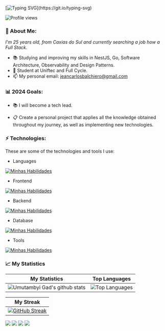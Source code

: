 [![Typing SVG](https://readme-typing-svg.herokuapp.com/?color=ffffff&size=35&center=true&vCenter=true&width=1000&lines=Hi,+I'm+Jean+Sbalchiero+;+Full+Stack+Web+Developer;)](https://git.io/typing-svg)
 
<p align="left"> <img src="https://komarev.com/ghpvc/?username=jesbalchiero&color=yellow" alt="Profile views" /> </p>

### 🌊 About Me:

<p>
  <em>
    I'm 25 years old, from Caxias do Sul and currently searching a job how a Full Stack.
  </em>
</p>

- 📚 Studying and improving my skills in NestJS, Go, Software Architecture, Observability and Design Patterns.
- 🚀 Student at Uniftec and Full Cycle.
- 📫 My personal email: jeancarlosbalchiero@gmail.com

### 📊 2024 Goals:

- 📚 I will become a tech lead.

- 📋 Create a personal project that applies all the knowledge obtained throughout my journey, as well as implementing new technologies.

### ⚡ Technologies:

These are some of the technologies and tools I use:

- Languages

[![Minhas Habilidades](https://skillicons.dev/icons?i=js,ts,nodejs,go,cs)](https://skillicons.dev)

- Frontend

[![Minhas Habilidades](https://skillicons.dev/icons?i=html,css,jquery,react,next,angular,vue,nuxtjs,vite,sass,tailwind,bootstrap)](https://skillicons.dev)

- Backend

[![Minhas Habilidades](https://skillicons.dev/icons?i=express,nest,dotnet,php,docker,prisma,firebase,supabase,kafka,rabbitmq,graphql)](https://skillicons.dev)

- Database

[![Minhas Habilidades](https://skillicons.dev/icons?i=mongodb,mysql,postgres,redis,sqlite)](https://skillicons.dev)

- Tools

[![Minhas Habilidades](https://skillicons.dev/icons?i=azure,git,github,postman,npm,notion,powershell)](https://skillicons.dev)

### 📈 My Statistics

| My Statistics                                                                                                                                                            | Top Languages                                                                                                                                                                    |
| ------------------------------------------------------------------------------------------------------------------------------------------------------------------------ | ---------------------------------------------------------------------------------------------------------------------------------------------------------------------------------- |
| ![Umutambyi Gad's github stats](https://github-readme-stats.vercel.app/api?username=jesbalchiero&show_icons=true&hide_border=true&count_private=true&theme=jolly) | ![Top Languages](https://github-readme-stats.vercel.app/api/top-langs/?username=jesbalchiero&langs_count=8&count_private=true&hide_border=true&theme=jolly&layout=compact) |


| My Streak                                                                                                                                                             |
| ----------------------------------------------------------------------------------------------------------------------------------------------------------------------- |
| [![GitHub Streak](https://streak-stats.demolab.com/?user=jesbalchiero&theme=jolly)](https://git.io/streak-stats) |

<div>
  <a href = "https://open.spotify.com/user/jeancarloo?si=adcde2c32ce04485"><img src="https://img.shields.io/badge/Spotify-1ED760?style=for-the-badge&logo=spotify&logoColor=white" target="_blank"></a>
  <a href="https://www.linkedin.com/in/jeansbalchiero/" target="_blank"><img src="https://img.shields.io/badge/-LinkedIn-%230077B5?style=for-the-badge&logo=linkedin&logoColor=white" target="_blank"></a>
  <a href="https://api.whatsapp.com/send/?phone=%2B5554992362380&text&app_absent=0" target="_blank"><img src="https://img.shields.io/badge/WhatsApp-25D366?style=for-the-badge&logo=whatsapp&logoColor=white" target="_blank"></a>
  <a href = "mailto:jeancarlosbalchiero@gmail.com"><img src="https://img.shields.io/badge/-Gmail-%23333?style=for-the-badge&logo=gmail&logoColor=white" target="_blank"></a>
</div>
